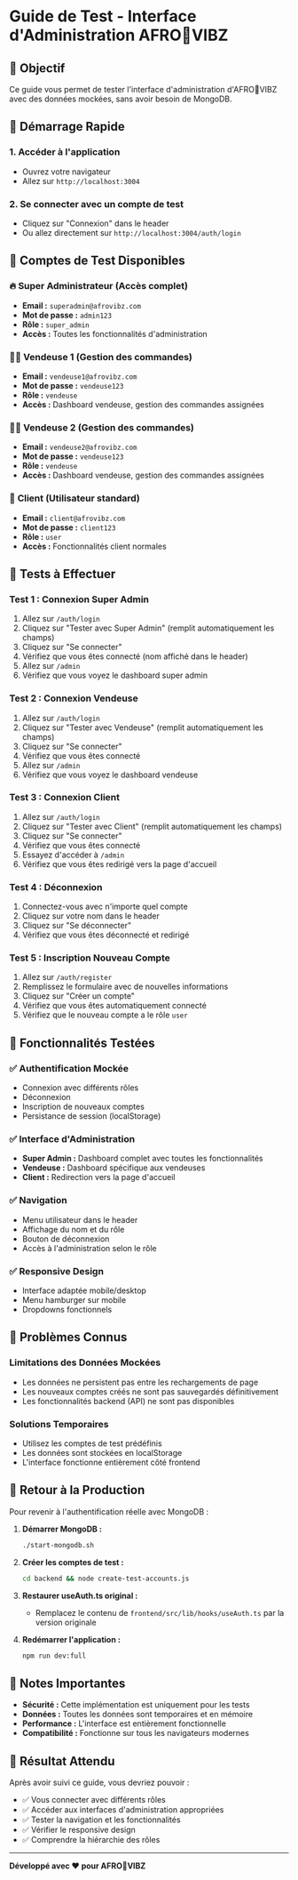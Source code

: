 # Guide de Test - Interface d'Administration AFRO🗼VIBZ

## 🎯 Objectif
Ce guide vous permet de tester l'interface d'administration d'AFRO🗼VIBZ avec des données mockées, sans avoir besoin de MongoDB.

## 🚀 Démarrage Rapide

### 1. Accéder à l'application
- Ouvrez votre navigateur
- Allez sur `http://localhost:3004`

### 2. Se connecter avec un compte de test
- Cliquez sur "Connexion" dans le header
- Ou allez directement sur `http://localhost:3004/auth/login`

## 👥 Comptes de Test Disponibles

### 🔥 **Super Administrateur** (Accès complet)
- **Email :** `superadmin@afrovibz.com`
- **Mot de passe :** `admin123`
- **Rôle :** `super_admin`
- **Accès :** Toutes les fonctionnalités d'administration

### 👩‍💼 **Vendeuse 1** (Gestion des commandes)
- **Email :** `vendeuse1@afrovibz.com`
- **Mot de passe :** `vendeuse123`
- **Rôle :** `vendeuse`
- **Accès :** Dashboard vendeuse, gestion des commandes assignées

### 👩‍💼 **Vendeuse 2** (Gestion des commandes)
- **Email :** `vendeuse2@afrovibz.com`
- **Mot de passe :** `vendeuse123`
- **Rôle :** `vendeuse`
- **Accès :** Dashboard vendeuse, gestion des commandes assignées

### 👤 **Client** (Utilisateur standard)
- **Email :** `client@afrovibz.com`
- **Mot de passe :** `client123`
- **Rôle :** `user`
- **Accès :** Fonctionnalités client normales

## 🧪 Tests à Effectuer

### Test 1 : Connexion Super Admin
1. Allez sur `/auth/login`
2. Cliquez sur "Tester avec Super Admin" (remplit automatiquement les champs)
3. Cliquez sur "Se connecter"
4. Vérifiez que vous êtes connecté (nom affiché dans le header)
5. Allez sur `/admin`
6. Vérifiez que vous voyez le dashboard super admin

### Test 2 : Connexion Vendeuse
1. Allez sur `/auth/login`
2. Cliquez sur "Tester avec Vendeuse" (remplit automatiquement les champs)
3. Cliquez sur "Se connecter"
4. Vérifiez que vous êtes connecté
5. Allez sur `/admin`
6. Vérifiez que vous voyez le dashboard vendeuse

### Test 3 : Connexion Client
1. Allez sur `/auth/login`
2. Cliquez sur "Tester avec Client" (remplit automatiquement les champs)
3. Cliquez sur "Se connecter"
4. Vérifiez que vous êtes connecté
5. Essayez d'accéder à `/admin`
6. Vérifiez que vous êtes redirigé vers la page d'accueil

### Test 4 : Déconnexion
1. Connectez-vous avec n'importe quel compte
2. Cliquez sur votre nom dans le header
3. Cliquez sur "Se déconnecter"
4. Vérifiez que vous êtes déconnecté et redirigé

### Test 5 : Inscription Nouveau Compte
1. Allez sur `/auth/register`
2. Remplissez le formulaire avec de nouvelles informations
3. Cliquez sur "Créer un compte"
4. Vérifiez que vous êtes automatiquement connecté
5. Vérifiez que le nouveau compte a le rôle `user`

## 🔧 Fonctionnalités Testées

### ✅ Authentification Mockée
- Connexion avec différents rôles
- Déconnexion
- Inscription de nouveaux comptes
- Persistance de session (localStorage)

### ✅ Interface d'Administration
- **Super Admin :** Dashboard complet avec toutes les fonctionnalités
- **Vendeuse :** Dashboard spécifique aux vendeuses
- **Client :** Redirection vers la page d'accueil

### ✅ Navigation
- Menu utilisateur dans le header
- Affichage du nom et du rôle
- Bouton de déconnexion
- Accès à l'administration selon le rôle

### ✅ Responsive Design
- Interface adaptée mobile/desktop
- Menu hamburger sur mobile
- Dropdowns fonctionnels

## 🐛 Problèmes Connus

### Limitations des Données Mockées
- Les données ne persistent pas entre les rechargements de page
- Les nouveaux comptes créés ne sont pas sauvegardés définitivement
- Les fonctionnalités backend (API) ne sont pas disponibles

### Solutions Temporaires
- Utilisez les comptes de test prédéfinis
- Les données sont stockées en localStorage
- L'interface fonctionne entièrement côté frontend

## 🔄 Retour à la Production

Pour revenir à l'authentification réelle avec MongoDB :

1. **Démarrer MongoDB :**
   ```bash
   ./start-mongodb.sh
   ```

2. **Créer les comptes de test :**
   ```bash
   cd backend && node create-test-accounts.js
   ```

3. **Restaurer useAuth.ts original :**
   - Remplacez le contenu de `frontend/src/lib/hooks/useAuth.ts` par la version originale

4. **Redémarrer l'application :**
   ```bash
   npm run dev:full
   ```

## 📝 Notes Importantes

- **Sécurité :** Cette implémentation est uniquement pour les tests
- **Données :** Toutes les données sont temporaires et en mémoire
- **Performance :** L'interface est entièrement fonctionnelle
- **Compatibilité :** Fonctionne sur tous les navigateurs modernes

## 🎉 Résultat Attendu

Après avoir suivi ce guide, vous devriez pouvoir :
- ✅ Vous connecter avec différents rôles
- ✅ Accéder aux interfaces d'administration appropriées
- ✅ Tester la navigation et les fonctionnalités
- ✅ Vérifier le responsive design
- ✅ Comprendre la hiérarchie des rôles

---

**Développé avec ❤️ pour AFRO🗼VIBZ** 